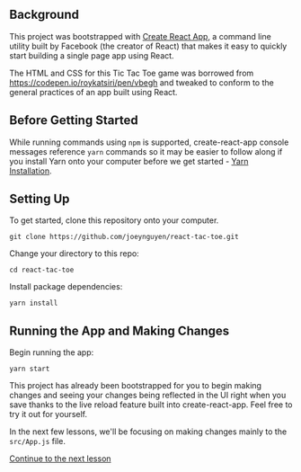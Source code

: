 ## Background

This project was bootstrapped with [Create React App](https://github.com/facebookincubator/create-react-app), a command line utility built by Facebook (the creator of React) that makes it easy to quickly start building a single page app using React.

The HTML and CSS for this Tic Tac Toe game was borrowed from https://codepen.io/roykatsiri/pen/vbegh and tweaked to conform to the general practices of an app built using React.

## Before Getting Started

While running commands using `npm` is supported, create-react-app console messages reference `yarn` commands so it may be easier to follow along if you install Yarn onto your computer before we get started - [Yarn Installation](https://yarnpkg.com/en/docs/install).

## Setting Up

To get started, clone this repository onto your computer.
```
git clone https://github.com/joeynguyen/react-tac-toe.git
```

Change your directory to this repo:
```
cd react-tac-toe
```

Install package dependencies:
```
yarn install
```

## Running the App and Making Changes

Begin running the app:
```
yarn start
```

This project has already been bootstrapped for you to begin making changes and seeing your changes being reflected in the UI right when you save thanks to the live reload feature built into create-react-app. Feel free to try it out for yourself.

In the next few lessons, we'll be focusing on making changes mainly to the `src/App.js` file.

[Continue to the next lesson](https://github.com/joeynguyen/react-tac-toe/blob/master/lessons/lesson-01-rendering-from-state.md)

